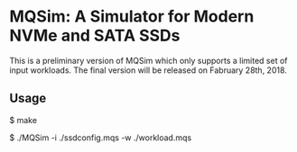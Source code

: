 # MQSim: A Simulator for Modern NVMe and SATA SSDs

This is a preliminary version of MQSim which only supports a limited set of input workloads. The final version will be released on Fabruary 28th, 2018.


## Usage

$ make

$ ./MQSim -i ./ssdconfig.mqs -w ./workload.mqs
